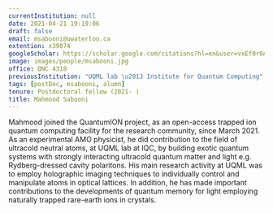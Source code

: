 ```yaml
---
currentInstitution: null
date: 2021-04-21 19:19:06
draft: false
email: msabooni@uwaterloo.ca
extention: x39074
googleScholar: https://scholar.google.com/citations?hl=en&user=vxEf0r0AAAAJ
image: images/people/msabooni.jpg
office: QNC 4318
previousInstitution: "UQML lab \u2013 Institute for Quantum Computing"
tags: [postDoc, msabooni, alumn]
tenure: Postdoctoral fellow (2021- )
title: Mahmood Sabooni
---
```




Mahmood joined the QuantumION project, as an open-access trapped ion quantum computing facility for the research community, since March 2021. As an experimental AMO physicist, he did contribution to the field of ultracold neutral atoms, at UQML lab at IQC, by building exotic quantum systems with strongly interacting ultracold quantum matter and light e.g. Rydberg-dressed cavity polaritons. His main research activity at UQML was to employ holographic imaging techniques to individually control and manipulate atoms in optical lattices. In addition, he has made important contributions to the developments of quantum memory for light employing naturally trapped rare-earth ions in crystals.
